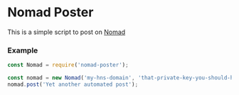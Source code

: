 # Nomad Poster

This is a simple script to post on [Nomad](https://nmd.co)

### Example

```javascript
const Nomad = require('nomad-poster');

const nomad = new Nomad('my-hns-domain', 'that-private-key-you-should-have–a-backup');
nomad.post('Yet another automated post');
```